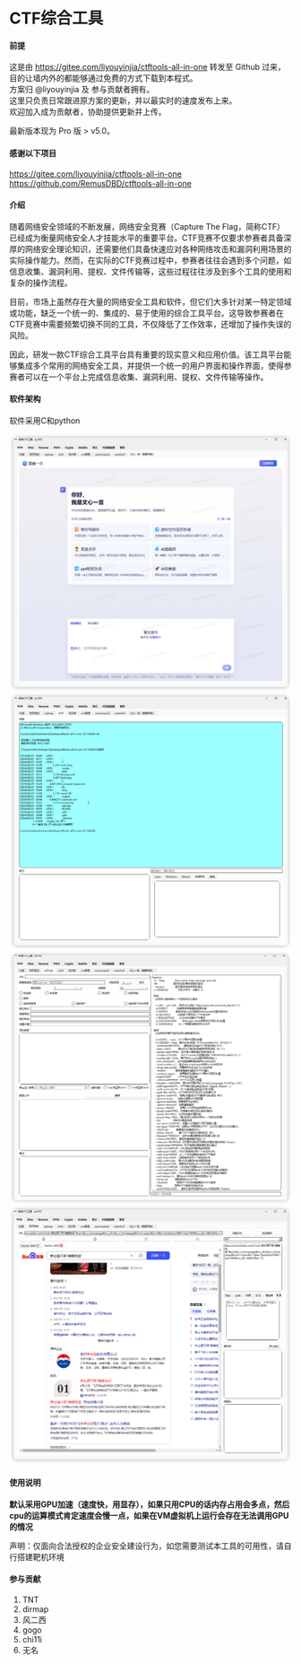 # CTF综合工具

#### 前提
这是由 https://gitee.com/liyouyinjia/ctftools-all-in-one 转发至 Github 过来，<br>
目的让墙内外的都能够通过免费的方式下载到本程式。<br>
方案归 @liyouyinjia 及 参与贡献者拥有。<br>
这里只负责日常跟进原方案的更新，并以最实时的速度发布上来。<br>
欢迎加入成为贡献者，协助提供更新并上传。<br>

最新版本现为 Pro 版 > v5.0。

#### 感谢以下项目
https://gitee.com/liyouyinjia/ctftools-all-in-one <br>
https://github.com/RemusDBD/ctftools-all-in-one

#### 介绍
随着网络安全领域的不断发展，网络安全竞赛（Capture The Flag，简称CTF）已经成为衡量网络安全人才技能水平的重要平台。CTF竞赛不仅要求参赛者具备深厚的网络安全理论知识，还需要他们具备快速应对各种网络攻击和漏洞利用场景的实际操作能力。然而，在实际的CTF竞赛过程中，参赛者往往会遇到多个问题，如信息收集、漏洞利用、提权、文件传输等，这些过程往往涉及到多个工具的使用和复杂的操作流程。

目前，市场上虽然存在大量的网络安全工具和软件，但它们大多针对某一特定领域或功能，缺乏一个统一的、集成的、易于使用的综合工具平台。这导致参赛者在CTF竞赛中需要频繁切换不同的工具，不仅降低了工作效率，还增加了操作失误的风险。

因此，研发一款CTF综合工具平台具有重要的现实意义和应用价值。该工具平台能够集成多个常用的网络安全工具，并提供一个统一的用户界面和操作界面，使得参赛者可以在一个平台上完成信息收集、漏洞利用、提权、文件传输等操作。
#### 软件架构
软件采用C和python

![输入图片说明](imagesimage1.png)
![输入图片说明](imagesimage2.png)
![输入图片说明](imagesimage3.png)
![输入图片说明](imagesimage4.png)
#### 使用说明
 **默认采用GPU加速（速度快，用显存），如果只用CPU的话内存占用会多点，然后cpu的运算模式肯定速度会慢一点，如果在VM虚拟机上运行会存在无法调用GPU的情况** 

声明：仅面向合法授权的企业安全建设行为，如您需要测试本工具的可用性，请自行搭建靶机环境

#### 参与贡献

1.  TNT
2.  dirmap
3.  风二西
4.  gogo
5.  chi11i
6.  无名



